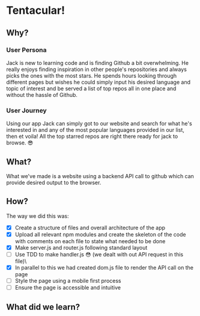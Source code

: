 # Tentacular!

## Why?
### User Persona
Jack is new to learning code and is finding Github a bit overwhelming. He really enjoys finding inspiration in other people's repositories and always picks the ones with the most stars. He spends hours looking through different pages but wishes he could simply input his desired language and topic of interest and be served a list of top repos all in one place and without the hassle of Github.

### User Journey
Using our app Jack can simply got to our website and search for what he's interested in and any of the most popular languages provided in our list, then et voila! All the top starred repos are right there ready for jack to browse. :sunglasses:

## What?
What we've made is a website using a backend API call to github which can provide desired output to the browser.

## How?
The way we did this was:
- [x] Create a structure of files and overall architecture of the app
- [x] Upload all relevant npm modules and create the skeleton of the code with comments on each file to state what needed to be done
- [x] Make server.js and router.js following standard layout
- [ ] Use TDD to make handler.js :flushed: (we dealt with out API request in this file)\
- [x] In parallel to this we had created dom.js file to render the API call on the page
- [ ] Style the page using a mobile first process
- [ ] Ensure the page is accessible and intuitive

## What did we learn?

